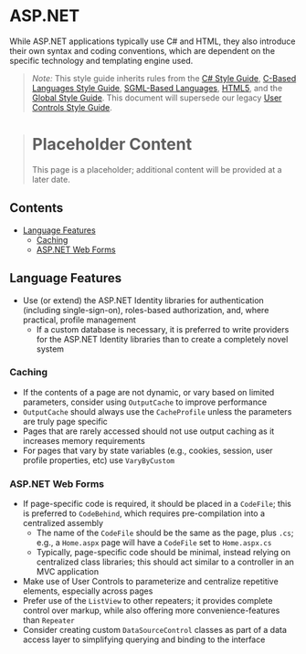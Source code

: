 # ASP.NET

While ASP.NET applications typically use C# and HTML, they also introduce their own syntax and coding conventions, which are dependent on the specific technology and templating engine used.

> *Note:* This style guide inherits rules from the [C# Style Guide](../C-Based%20Languages/C%23/), [C-Based Languages Style Guide](../C-Based%20Languages/), [SGML-Based Languages](../SGML-Based%20Languages/), [HTML5](../SGML-Based%20Languages/HTML5.md), and the [Global Style Guide](../README.md). This document will supersede our legacy [User Controls Style Guide](../Legacy/User.Controls.doc).

> # Placeholder Content
> This page is a placeholder; additional content will be provided at a later date.

## Contents
- [Language Features](#language-features)
  - [Caching](#caching)
  - [ASP.NET Web Forms](#aspnet-web-forms)

<!--
## Contents
- [Identifiers](#identifiers)
- [Spacing](#spacing)
- [Formatting](#formatting)
- [Acknowledgments](#acknowledgments)

## Spacing

## Formatting
-->

## Language Features
- Use (or extend) the ASP.NET Identity libraries for authentication (including single-sign-on), roles-based authorization, and, where practical, profile management
  - If a custom database is necessary, it is preferred to write providers for the ASP.NET Identity libraries than to create a completely novel system

### Caching
- If the contents of a page are not dynamic, or vary based on limited parameters, consider using `OutputCache` to improve performance
- `OutputCache` should always use the `CacheProfile` unless the parameters are truly page specific
- Pages that are rarely accessed should not use output caching as it increases memory requirements
- For pages that vary by state variables (e.g., cookies, session, user profile properties, etc) use `VaryByCustom`

### ASP.NET Web Forms
- If page-specific code is required, it should be placed in a `CodeFile`; this is preferred to `CodeBehind`, which requires pre-compilation into a centralized assembly
  - The name of the `CodeFile` should be the same as the page, plus `.cs`; e.g., a `Home.aspx` page will have a `CodeFile` set to `Home.aspx.cs`
  - Typically, page-specific code should be minimal, instead relying on centralized class libraries; this should act similar to a controller in an MVC application
- Make use of User Controls to parameterize and centralize repetitive elements, especially across pages
- Prefer use of the `ListView` to other repeaters; it provides complete control over markup, while also offering more convenience-features than `Repeater`
- Consider creating custom `DataSourceControl` classes as part of a data access layer to simplifying querying and binding to the interface

